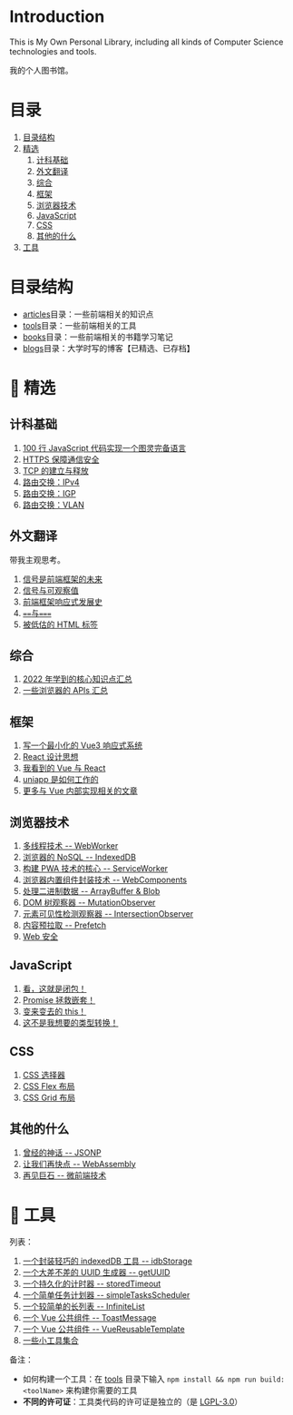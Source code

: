 # Introduction

This is My Own Personal Library, including all kinds of Computer Science technologies and tools.

我的个人图书馆。

# 目录

1. [目录结构](#目录结构)
2. [精选](#🤪-精选)
   1. [计科基础](#计科基础)
   2. [外文翻译](#外文翻译)
   3. [综合](#综合)
   4. [框架](#框架)
   5. [浏览器技术](#浏览器技术)
   6. [JavaScript](#javascript)
   7. [CSS](#css)
   8. [其他的什么](#其他的什么)
3. [工具](#🐂-工具)

# 目录结构

- [articles](./articles/)目录：一些前端相关的知识点
- [tools](./tools/)目录：一些前端相关的工具
- [books](./books/)目录：一些前端相关的书籍学习笔记
- [blogs](./blogs/)目录：大学时写的博客【已精选、已存档】

# 🤪 精选

## 计科基础

1. [100 行 JavaScript 代码实现一个图灵完备语言](./articles/CSBase/BF/index.md)
2. [HTTPS 保障通信安全](./articles/HTTPS/index.md)
3. [TCP 的建立与释放](./articles/CSBase/TCP/index.md)
4. [路由交换：IPv4](./articles/CSBase/Network/IPv4.md)
5. [路由交换：IGP](./articles/CSBase/Network/IGP.md)
6. [路由交换：VLAN](./articles/CSBase/Network/VLAN.md)

## 外文翻译

带我主观思考。

1. [信号是前端框架的未来](./articles/translated/signals-vs-observables.md)
2. [信号与可观察值](./articles/translated/signals-vs-observables.md)
3. [前端框架响应式发展史](./articles/translated/history-of-reactivity.md)
4. [`==`与`===`](./articles/translated/double-equal-vs-triple-equal.md)
5. [被低估的 HTML 标签](./articles/translated/powerful-html-tags.md)

## 综合

1. [2022 年学到的核心知识点汇总](./essence.md)
2. [一些浏览器的 APIs 汇总](./articles/%E6%B5%8F%E8%A7%88%E5%99%A8%E6%8A%80%E6%9C%AF/APIs.md)

## 框架

1. [写一个最小化的 Vue3 响应式系统](./articles/%E6%B7%B1%E5%85%A5%E5%89%8D%E7%AB%AF%E6%A1%86%E6%9E%B6/Vue3/%E5%93%8D%E5%BA%94%E5%BC%8F%E7%B3%BB%E7%BB%9F%E4%B8%8E%E4%BE%9D%E8%B5%96%E6%94%B6%E9%9B%86/index.md)
2. [React 设计思想](./articles/%E6%B7%B1%E5%85%A5%E5%89%8D%E7%AB%AF%E6%A1%86%E6%9E%B6/React/Mental.md)
3. [我看到的 Vue 与 React](./articles/%E6%B7%B1%E5%85%A5%E5%89%8D%E7%AB%AF%E6%A1%86%E6%9E%B6/React.vs.Vue/index.md)
4. [uniapp 是如何工作的](./articles/uniapp%E5%9F%BA%E6%9C%AC%E6%80%9D%E6%83%B3/index.md)
5. [更多与 Vue 内部实现相关的文章](https://github.com/Vladimirirr/HowVueWorksSealeded)

## 浏览器技术

1. [多线程技术 -- WebWorker](./articles/%E6%B5%8F%E8%A7%88%E5%99%A8%E6%8A%80%E6%9C%AF/WebWorker/index.md)
2. [浏览器的 NoSQL -- IndexedDB](./articles/%E6%B5%8F%E8%A7%88%E5%99%A8%E6%8A%80%E6%9C%AF/IndexedDB/index.md)
3. [构建 PWA 技术的核心 -- ServiceWorker](./articles/%E6%B5%8F%E8%A7%88%E5%99%A8%E6%8A%80%E6%9C%AF/ServiceWorker/index.md)
4. [浏览器内置组件封装技术 -- WebComponents](./articles/%E6%B5%8F%E8%A7%88%E5%99%A8%E6%8A%80%E6%9C%AF/WebComponents/index.md)
5. [处理二进制数据 -- ArrayBuffer & Blob](./articles/%E6%B5%8F%E8%A7%88%E5%99%A8%E6%8A%80%E6%9C%AF/HandleBinary/index.md)
6. [DOM 树观察器 -- MutationObserver](./articles/%E6%B5%8F%E8%A7%88%E5%99%A8%E6%8A%80%E6%9C%AF/DomObserver/MutationObserver.md)
7. [元素可见性检测观察器 -- IntersectionObserver](./articles/%E6%B5%8F%E8%A7%88%E5%99%A8%E6%8A%80%E6%9C%AF/DomObserver/IntersectionObserver.md)
8. [内容预拉取 -- Prefetch](./articles/%E6%B5%8F%E8%A7%88%E5%99%A8%E6%8A%80%E6%9C%AF/Prefetch.md)
9. [Web 安全](./articles/%E6%B5%8F%E8%A7%88%E5%99%A8%E6%8A%80%E6%9C%AF/%E5%AE%89%E5%85%A8/index.md)

## JavaScript

1. [看，这就是闭包！](./articles/JavaScript%E7%9B%B8%E5%85%B3/%E9%97%AD%E5%8C%85/index.md)
2. [Promise 拯救嵌套！](./articles/JavaScript%E7%9B%B8%E5%85%B3/Promise/index.md)
3. [变来变去的 this！](./articles/JavaScript%E7%9B%B8%E5%85%B3/%E5%85%B3%E9%94%AE%E8%AF%8Dthis/index.md)
4. [这不是我想要的类型转换！](./articles/JavaScript%E7%9B%B8%E5%85%B3/%E7%B1%BB%E5%9E%8B%E8%BD%AC%E6%8D%A2/index.md)

## CSS

1. [CSS 选择器](./articles/CSS%E7%9B%B8%E5%85%B3/CSS%E9%80%89%E6%8B%A9%E5%99%A8.md)
2. [CSS Flex 布局](./articles/CSS%E7%9B%B8%E5%85%B3/Flex.md)
3. [CSS Grid 布局](./articles/CSS%E7%9B%B8%E5%85%B3/Grid.md)

## 其他的什么

1. [曾经的神话 -- JSONP](./articles/%E6%B5%8F%E8%A7%88%E5%99%A8%E6%8A%80%E6%9C%AF/JSONP.md)
2. [让我们再快点 -- WebAssembly](./articles/WebAssembly/index.md)
3. [再见巨石 -- 微前端技术](./articles/%E5%BE%AE%E5%89%8D%E7%AB%AF/index.md)

# 🐂 工具

列表：

1. [一个封装轻巧的 indexedDB 工具 -- idbStorage](./tools/idbStorage/)
2. [一个大差不差的 UUID 生成器 -- getUUID](./tools/getUUID/)
3. [一个持久化的计时器 -- storedTimeout](./tools/storedTimeout/)
4. [一个简单任务计划器 -- simpleTasksScheduler](./tools/simpleTasksScheduler/)
5. [一个较简单的长列表 -- InfiniteList](./tools/InfiniteList/)
6. [一个 Vue 公共组件 -- ToastMessage](./tools/VueToastMessage/)
7. [一个 Vue 公共组件 -- VueReusableTemplate](./tools/VueReusableTemplate/)
8. [一些小工具集合](./tools/utilities/)

备注：

- 如何构建一个工具：在 [tools](./tools/) 目录下输入 `npm install && npm run build:<toolName>` 来构建你需要的工具
- **不同的许可证**：工具类代码的许可证是独立的（是 [LGPL-3.0](./tools/LICENSE)）
